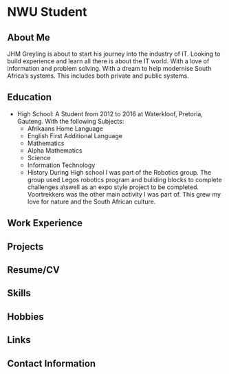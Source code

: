# NWU Student

## About Me

JHM Greyling is about to start his journey into the industry of IT. 
Looking to build experience and learn all there is about the IT world. 
With a love of information and problem solving. 
With a dream to help modernise South Africa’s systems. 
This includes both private and public systems.

## Education
- High School:
  A Student from 2012 to 2016 at Waterkloof, Pretoria, Gauteng. With the following Subjects:
  - Afrikaans Home Language
  - English First Additional Language
  - Mathematics
  - Alpha Mathematics
  - Science
  - Information Technology
  - History
During High school I was part of the Robotics group. The group used Legos robotics program and building blocks to complete challenges a\swell as an expo style project to be completed. Voortrekkers was the other main activity I was part of. This grew my love for nature and the South African culture.

## Work Experience 

## Projects

## Resume/CV

## Skills

## Hobbies

## Links

## Contact Information

